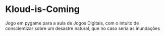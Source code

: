 # Kloud-is-Coming
Jogo em pygame para a aula de Jogos Digitais, com o intuito de conscientizar sobre um desastre natural, que no caso seria as inundações
